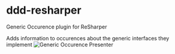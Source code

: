 # ddd-resharper
Generic Occurence plugin for ReSharper

Adds information to occurences about the generic interfaces they implement
![Generic Occurence Presenter](http://i.imgur.com/fccAMdl.png)
